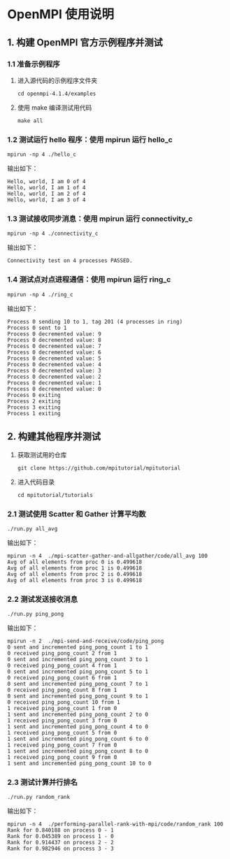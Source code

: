 # OpenMPI 使用说明

## 1. 构建 OpenMPI 官方示例程序并测试

### 1.1 准备示例程序

1. 进入源代码的示例程序文件夹

    ```
    cd openmpi-4.1.4/examples
    ```

2. 使用 make 编译测试用代码

    ```
    make all
    ```

### 1.2 测试运行 hello 程序：使用 mpirun 运行 hello_c

```
mpirun -np 4 ./hello_c
```

输出如下：

```
Hello, world, I am 0 of 4
Hello, world, I am 1 of 4
Hello, world, I am 2 of 4
Hello, world, I am 3 of 4
```

### 1.3 测试接收同步消息：使用 mpirun 运行 connectivity_c

```
mpirun -np 4 ./connectivity_c
```

输出如下：

```
Connectivity test on 4 processes PASSED.
```

### 1.4 测试点对点进程通信：使用 mpirun 运行 ring_c

```
mpirun -np 4 ./ring_c
```

输出如下：

```
Process 0 sending 10 to 1, tag 201 (4 processes in ring)
Process 0 sent to 1
Process 0 decremented value: 9
Process 0 decremented value: 8
Process 0 decremented value: 7
Process 0 decremented value: 6
Process 0 decremented value: 5
Process 0 decremented value: 4
Process 0 decremented value: 3
Process 0 decremented value: 2
Process 0 decremented value: 1
Process 0 decremented value: 0
Process 0 exiting
Process 2 exiting
Process 3 exiting
Process 1 exiting
```

## 2. 构建其他程序并测试

1. 获取测试用的仓库

    ```
    git clone https://github.com/mpitutorial/mpitutorial
    ```

2. 进入代码目录

    ```
    cd mpitutorial/tutorials
    ```

### 2.1 测试使用 Scatter 和 Gather 计算平均数

```
./run.py all_avg
```

输出如下：

```
mpirun -n 4  ./mpi-scatter-gather-and-allgather/code/all_avg 100
Avg of all elements from proc 0 is 0.499618
Avg of all elements from proc 1 is 0.499618
Avg of all elements from proc 2 is 0.499618
Avg of all elements from proc 3 is 0.499618
```

### 2.2 测试发送接收消息

```
./run.py ping_pong
```

输出如下：

```
mpirun -n 2  ./mpi-send-and-receive/code/ping_pong
0 sent and incremented ping_pong_count 1 to 1
0 received ping_pong_count 2 from 1
0 sent and incremented ping_pong_count 3 to 1
0 received ping_pong_count 4 from 1
0 sent and incremented ping_pong_count 5 to 1
0 received ping_pong_count 6 from 1
0 sent and incremented ping_pong_count 7 to 1
0 received ping_pong_count 8 from 1
0 sent and incremented ping_pong_count 9 to 1
0 received ping_pong_count 10 from 1
1 received ping_pong_count 1 from 0
1 sent and incremented ping_pong_count 2 to 0
1 received ping_pong_count 3 from 0
1 sent and incremented ping_pong_count 4 to 0
1 received ping_pong_count 5 from 0
1 sent and incremented ping_pong_count 6 to 0
1 received ping_pong_count 7 from 0
1 sent and incremented ping_pong_count 8 to 0
1 received ping_pong_count 9 from 0
1 sent and incremented ping_pong_count 10 to 0
```

### 2.3 测试计算并行排名

```
./run.py random_rank
```

输出如下：

```
mpirun -n 4  ./performing-parallel-rank-with-mpi/code/random_rank 100
Rank for 0.840188 on process 0 - 1
Rank for 0.045389 on process 1 - 0
Rank for 0.914437 on process 2 - 2
Rank for 0.982946 on process 3 - 3
```
